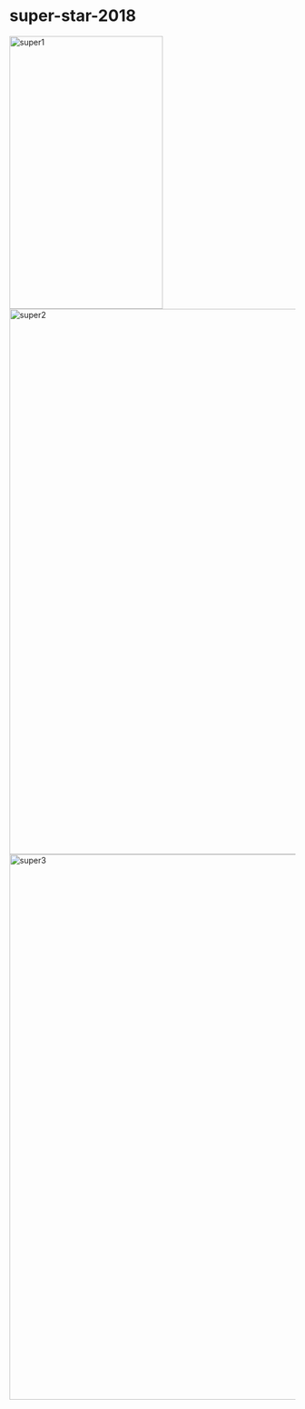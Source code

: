 # super-star-2018

<img src="https://farm5.staticflickr.com/4832/44437298220_63e44e6c1b_b.jpg" width="270" height="480" alt="super1">
<img src="https://farm5.staticflickr.com/4824/45530729804_7689594ffa_b.jpg" width="540" height="960" alt="super2">
<img src="https://farm2.staticflickr.com/1954/44437298390_784b9feaa3_b.jpg" width="540" height="960" alt="super3">
